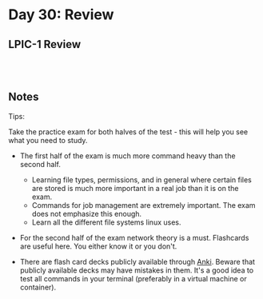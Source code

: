 # Day 30: Review

## LPIC-1 Review
<br></br>

## Notes

Tips:

Take the practice exam for both halves of the test - this will help you see what you need to study.

* The first half of the exam is much more command heavy than the second half.
  * Learning file types, permissions, and in general where certain files are stored is much more important in a real job than it is on the exam.
  * Commands for job management are extremely important. The exam does not emphasize this enough.
  * Learn all the different file systems linux uses.

* For the second half of the exam network theory is a must. Flashcards are useful here. You either know it or you don't.

* There are flash card decks publicly available through [Anki](https://apps.ankiweb.net). Beware that publicly available decks may have mistakes in them. It's a good idea to test all commands in your terminal (preferably in a virtual machine or container).
